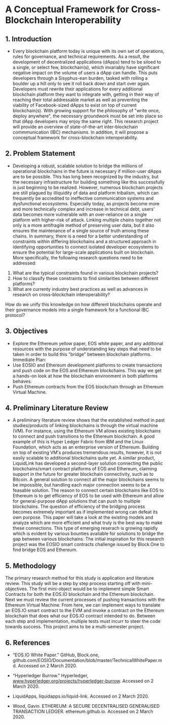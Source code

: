 # A Conceptual Framework for Cross-Blockchain Interoperability

## 1. Introduction
- Every blockchain platform today is unique with its own set of operations, rules for governance, and technical requirements. As a result, the development of decentralized applications (dApps) tend to be siloed to a single, or select few, blockchain(s), which invariably have significant negative impact on the volume of users a dApp can handle. This puts developers through a Sisyphus-ean burden, tasked with rolling a boulder up a hill only to see it roll back down and start over again. Developers must rewrite their applications for every additional blockchain platform they want to integrate with, getting in their way of reaching their total addressable market as well as preventing the viability of Facebook-sized dApps to exist on top of current blockchain(s). With growing support for the philosophy of "write once, deploy anywhere", the necessary groundwork must be set into place so that dApp developers may enjoy the same right. This research project will provide an overview of state-of-the-art inter-blockchain commmunication (IBC) mechanisms. In addition, it will propose a conceptual framework for cross-blockchain interoperability.

## 2. Problem Statement
- Developing a robust, scalable solution to bridge the millions of operational blockchains in the future is necessary if million-user dApps are to be possible. This has long been recognized by the industry, but the necessary infrastructure for building something like this successfully is just beginning to be realized. However, numerous blockchain projects are still plagued by illiquidity of data and platform tribalism, which can frequently be accredited to ineffective communication systems and dysfunctional ecosystems. Especially today, as projects become more and more technically complex and increase in technical debt, users' data becomes more vulnerable with an over-reliance on a single platform with higher-risk of attack. Linking multiple chains together not only is a more antifragile method of preserving user data, but it also ensures the maintenance of a single source of truth among these chains. In summary, there is a need for a better understanding of constraints within differing blockchains and a structured approach in identifying opportunities to connect isolated developer ecosystems to ensure the potential for large-scale applications built on blockchain. More specifically, the following research questions need to be addressed:
1. What are the typical constraints found in various blockchain projects?
2. How to classify these constraints to find similarities between different platforms?
3. What are currenty industry best practices as well as advances in research on cross-blockchain interoperability?

How do we unify this knowledge on how different blockchains operate and their governance models into a single framework for a functional IBC protocol?

## 3. Objectives
-	Explore the Ethereum yellow paper, EOS white paper, and any additional resources with the purpose of understanding key steps that need to be taken in order to build this "bridge" between blockchain platforms.
Immediate Plan:
- Use EOSIO and Ethereum development platforms to create transactions and push code on the EOS and Ethereum blockchains. This way we get a hands-on look at how the blockchain environment in both platforms behaves.
- Push Ethereum contracts from the EOS blockchain through an Ethereum Virtual Machine.

## 4. Preliminary Literature Review

- A preliminary literature review shows that the established method in past studies/products of linking blockchains is through the virtual machine (VM). For instance, using the Ethereum VM allows existing blockchains to connect and push transitions to the Ethereum blockchain. A good example of this is Hyper Ledger Fabric from IBM and the Linux Foundation, which acts as an enterprise version of Ethereum. Building on top of existing VM's produces tremendous results, however, it is not easily scalable to additional blockchains quite yet. A similar product, LiquidLink has developed a second-layer solution connecting the public blockchains/smart contract platforms of EOS and Ethereum, claiming support in the future for greater blockchain connectivity, such as to Bitcoin. A general solution to connect all the major blockchains seems to be impossible, but handling each major connection seems to be a feasable solution. The reason to connect certain blockchains like EOS to Ethereum is to get efficiency of EOS to be used with Ethereum and allow for general-purpose dApp solutions that can push to multiple blockchains. The question of efficiency of the bridging process becomes extremely important as if implemented wrong can defeat its own purpose. This paper will take a look at the existing models and analyze which are more efficient and what truly is the best way to make these connections. This type of emerging reserach is growing rapidly which is evident by various bounties available for solutions to bridge the gap between various blockchains. The initial inspiration for this research project was the EOSIO smart contracts challenge issued by Block.One to find bridge EOS and Ethereum. 

## 5. Methodology

The primary research method for this study is application and literature review. This study will be a step by step process starting off with mini-objectives. The first mini-object would be to implement simple Smart Contracts for both the EOS.IO blockchain and the Ethereum blockchain. Next we must review the current processes of pushing transactions with the Ethereum Virtual Machine. From here, we can implement ways to translate an EOS.IO smart contract to the EVM and invoke a contract on the Ethereum blockchain that does what our EOS.IO contract intended to do. Between each step and implementation, multiple tests must incurr to steer the code towards success. This project aims to be a multi-semester project.

## 6. References

- “EOS.IO White Paper.” GitHub, Block.one, github.com/EOSIO/Documentation/blob/master/TechnicalWhitePaper.md. Accessed on 2 March 2020.

- “Hyperledger Burrow.” Hyperledger, www.hyperledger.org/projects/hyperledger-burrow. Accessed on 2 March 2020.

- LiquidApps, liquidapps.io/liquid-link. Accessed on 2 March 2020.

- Wood, Gavin. ETHEREUM: A SECURE DECENTRALISED GENERALISED TRANSACTION LEDGER. ethereum.github.io. Accessed on 2 March 2020.

